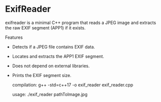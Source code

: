 # ExifReader
exifreader is a minimal C++ program that reads a JPEG image and extracts the raw EXIF segment (APP1) if it exists.

Features  
- Detects if a JPEG file contains EXIF data.
- Locates and extracts the APP1 EXIF segment.
- Does not depend on external libraries.
- Prints the EXIF segment size.

  compilation:
  g++ -std=c++17 -o exif_reader exif_reader.cpp

  usage:
  ./exif_reader pathToImage.jpg
